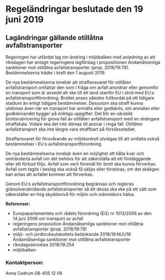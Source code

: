 # Regeländringar beslutade den 19 juni 2019

## Lagändringar gällande otillåtna avfallstransporter

Regeringen har utfärdat lag om ändring i miljöbalken med anledning av att riksdagen har antagit regeringens lagförslag i propositionen Ändamålsenliga sanktioner mot otillåtna avfallstransporter (prop. 2018/19:79). Bestämmelserna träder i kraft den 1 augusti 2019.

De nya bestämmelserna innebär att straffansvaret för otillåten avfallstransport omfattar den som i fråga om avfall anordnar eller genomför en transport som är avsedd att ske till ett land utanför EU i strid med EU:s avfallstransportförordning. Brottet anses således fullbordat på ett tidigare stadium än enligt tidigare bestämmelser. Dessutom ska straff kunna utdömas även när en transport har anmälts eller godkänts, om anmälan eller godkännandet bygger på oriktiga uppgifter. Det blir en särskild brottsrubricering för grova fall av otillåten avfallstransport med en strängare straffskala. Vidare ska det inte dömas till ansvar i ringa fall. Otillåten avfallstransport ska inte längre vara straffbart på försöksstadiet.

Straffansvaret för försvårande av miljökontroll utvidgas till att omfatta också bestämmelser i EU:s avfallstransportförordning.

De nya bestämmelserna innebär även en möjlighet att hålla kvar och omhänderta avfall om det behövs för att säkerställa att ett föreläggande eller ett förbud följs. Avfall som varit föremål för brott ska kunna förverkas. Avfall som tagits i beslag ska också få säljas eller förstöras, om det skäligen kan antas att avfallet kommer att förverkas.

Genom EU:s avfallstransportförordning begränsas och regleras gränsöverskridande avfallstransporter så att dessa ska ske på ett sätt som säkerställer en hög skyddsnivå för miljön och människors hälsa.

**Referenser:**

* Europaparlamentets och rådets förordning (EG) nr 1013/2006 av den 14 juni 2006 om transport av avfall
* regeringens proposition Ändamålsenliga sanktioner mot otillåtna avfallstransporter (prop. 2018/19:79)
* miljö- och jordbruksutskottets betänkande 2018/19:MJU16 Ändamålsenliga sanktioner mot otillåtna avfallstransporter
* riksdagsskrivelse 2018/19:254
* miljöbalken

### Kontaktperson:

Anna Cedrum 08-405 12 09
